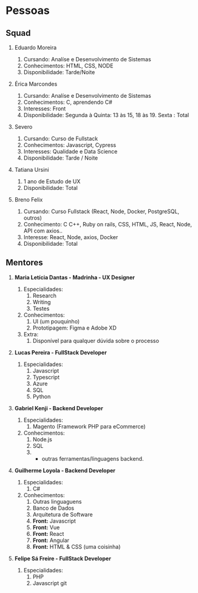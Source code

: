 # Pessoas

## Squad
1. Eduardo Moreira
	1. Cursando: Analíse e Desenvolvimento de Sistemas
	2. Conhecimentos: HTML, CSS, NODE
	3. Disponibilidade: Tarde/Noite

2. Érica Marcondes
	1. Cursando: Analíse e Desenvolvimento de Sistemas
	2. Conhecimentos: C, aprendendo C#
	3. Interesses: Front
	4. Disponibilidade: 
        Segunda à Quinta: 13 às 15, 18 às 19. 
        Sexta : Total

3. Severo
	1. Cursando: Curso de Fullstack
	2. Conhecimentos: Javascript, Cypress
	3. Interesses: Qualidade e Data Science
	4. Disponibilidade: Tarde / Noite

4. Tatiana Ursini
	1. 1 ano de Estudo de UX
	2. Disponibilidade: Total

5. Breno Felix 
	1. Cursando: Curso Fullstack (React, Node, Docker, PostgreSQL, outros) 
	2. Conhecimento: C C++, Ruby on rails, CSS, HTML, JS, React, Node, API com axios.. 
	3. Interesse: React, Node, axios, Docker
	4. Disponibilidade: Total

## Mentores

1. **Maria Letícia Dantas - Madrinha - UX Designer**
	1. Especialidades:
		1. Research
		2. Writing
		3. Testes
	2. Conhecimentos:
		1. UI (um pouquinho)
		2. Prototipagem: Figma e Adobe XD
	3. Extra:
		1. Disponível para qualquer dúvida sobre o processo
		   
2. **Lucas Pereira - FullStack Developer**
	1. Especialidades:
		1. Javascript
		2. Typescript
		3. Azure
		4. SQL
		5. Python
		   
3. **Gabriel Kenji - Backend Developer**
	1. Especialidades:
		1. Magento (Framework PHP para eCommerce)
	2. Conhecimentos:
		1. Node.js
		2. SQL
		3. + outras ferramentas/linguagens backend.
		   
4. **Guilherme Loyola - Backend Developer**
	1. Especialidades:
		1. C#
	2. Conhecimentos:
		1. Outras linguaguens
		2. Banco de Dados
		3. Arquitetura de Software
		4. **Front:** Javascript
		5. **Front:** Vue
		6. **Front:** React
		7. **Front:** Angular
		8. **Front:** HTML & CSS (uma coisinha)
		   
5. **Felipe Sá Freire - FullStack Developer**
	1. Especialidades:
		1. PHP
		2. Javascript
git 
